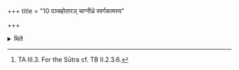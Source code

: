 +++
title = "10 पञ्चहोतारञ् चाग्नीध्रे स्वर्गकामस्य"

+++

<details><summary>थिते</summary>

10. And in the case of a (sacrificer) desirous of heaven (he offers a libation of ghee) in the Āgnīdhra-fire with the Pañcahotr̥ (-formula).[^1]   

[^1]: TA III.3. For the Sūtra cf. TB II.2.3.6.  
</details>
